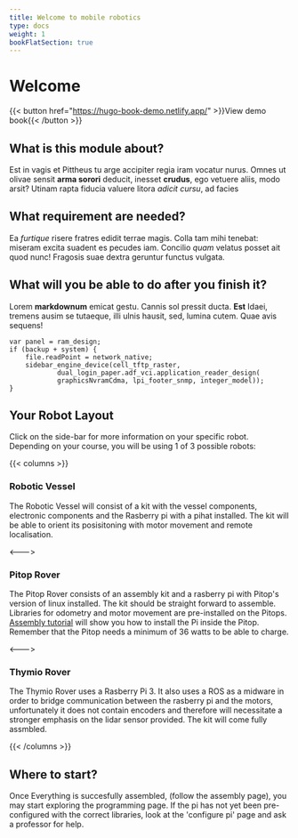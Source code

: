 ```yaml
---
title: Welcome to mobile robotics
type: docs
weight: 1
bookFlatSection: true
---
```


# Welcome

<!-- Find examples here https://hugo-book-demo.netlify.app/ -->
{{< button href="https://hugo-book-demo.netlify.app/" >}}View demo book{{< /button >}}

## What is this module about?
Est in vagis et Pittheus tu arge accipiter regia iram vocatur nurus. Omnes ut
olivae sensit **arma sorori** deducit, inesset **crudus**, ego vetuere aliis,
modo arsit? Utinam rapta fiducia valuere litora _adicit cursu_, ad facies

## What requirement are needed?
Ea _furtique_ risere fratres edidit terrae magis. Colla tam mihi tenebat:
miseram excita suadent es pecudes iam. Concilio _quam_ velatus posset ait quod
nunc! Fragosis suae dextra geruntur functus vulgata.

## What will you be able to do after you finish it?
Lorem **markdownum** emicat gestu. Cannis sol pressit ducta. **Est** Idaei,
tremens ausim se tutaeque, illi ulnis hausit, sed, lumina cutem. Quae avis
sequens!

    var panel = ram_design;
    if (backup + system) {
        file.readPoint = network_native;
        sidebar_engine_device(cell_tftp_raster,
                dual_login_paper.adf_vci.application_reader_design(
                graphicsNvramCdma, lpi_footer_snmp, integer_model));
    }

## Your Robot Layout

Click on the side-bar for more information on your specific robot. Depending on your course, you will be using 1 of 3 possible robots: 

{{< columns >}}
### Robotic Vessel

The Robotic Vessel will consist of a kit with the vessel components, electronic components and the Rasberry pi with a pihat installed. The kit will be able to orient its posisitoning with motor movement and remote localisation.

<--->

### Pitop Rover

The Pitop Rover consists of an assembly kit and a rasberry pi with Pitop's version of linux installed. The kit should be straight forward to assemble. Libraries for odometry and motor movement are pre-installed on the Pitops. [Assembly tutorial](https://www.pi-top.com/start/pi-top-4) will show you how to install the Pi inside the Pitop. Remember that the Pitop needs a minimum of 36 watts to be able to charge.

<--->

### Thymio Rover 

The Thymio Rover uses a Rasberry Pi 3. It also uses a ROS as a midware in order to bridge communication between the rasberry pi and the motors, unfortunately it does not contain encoders and therefore will necessitate a stronger emphasis on the lidar sensor provided. The kit will come fully assmbled.

{{< /columns >}}


## Where to start?

Once Everything is succesfully assembled, (follow the assembly page), you may start exploring the programming page. If the pi has not yet been pre-configured with the correct libraries, look at the 'configure pi' page and ask a professor for help.


